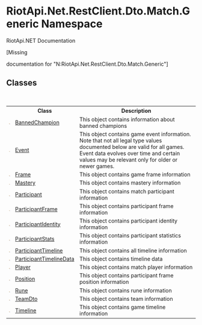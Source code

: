 # RiotApi.Net.RestClient.Dto.Match.Generic Namespace
RiotApi.NET Documentation 

\[Missing <summary> documentation for "N:RiotApi.Net.RestClient.Dto.Match.Generic"\]


## Classes
&nbsp;<table><tr><th></th><th>Class</th><th>Description</th></tr><tr><td>![Public class](media/pubclass.gif "Public class")</td><td><a href="f2755afd-5e8a-75d8-3168-a399379d962a">BannedChampion</a></td><td>
This object contains information about banned champions</td></tr><tr><td>![Public class](media/pubclass.gif "Public class")</td><td><a href="31b28275-05b4-aa9d-75cc-729c08e630a4">Event</a></td><td>
This object contains game event information. Note that not all legal type values documented below are valid for all games. Event data evolves over time and certain values may be relevant only for older or newer games.</td></tr><tr><td>![Public class](media/pubclass.gif "Public class")</td><td><a href="e008b108-5f02-4b52-79a9-702023a84a2e">Frame</a></td><td>
This object contains game frame information</td></tr><tr><td>![Public class](media/pubclass.gif "Public class")</td><td><a href="3a8515d6-3353-e5b8-b027-c5ae9272f4f3">Mastery</a></td><td>
This object contains mastery information</td></tr><tr><td>![Public class](media/pubclass.gif "Public class")</td><td><a href="11ccccd1-69d4-22ff-4a19-762a1c1e2507">Participant</a></td><td>
This object contains match participant information</td></tr><tr><td>![Public class](media/pubclass.gif "Public class")</td><td><a href="ee710fd4-42fc-35ce-4c00-e276209fa8bc">ParticipantFrame</a></td><td>
This object contains participant frame information</td></tr><tr><td>![Public class](media/pubclass.gif "Public class")</td><td><a href="428099db-1673-bb92-57b4-66ca4dddcc58">ParticipantIdentity</a></td><td>
This object contains participant identity information</td></tr><tr><td>![Public class](media/pubclass.gif "Public class")</td><td><a href="6cf2da61-4838-9779-c9d7-28ca3301a6e2">ParticipantStats</a></td><td>
This object contains participant statistics information</td></tr><tr><td>![Public class](media/pubclass.gif "Public class")</td><td><a href="20dfe1bb-bad6-acf7-9647-78f9f4fbab4b">ParticipantTimeline</a></td><td>
This object contains all timeline information</td></tr><tr><td>![Public class](media/pubclass.gif "Public class")</td><td><a href="219c7ebb-c1d2-4a20-a6ad-03260c28d7b4">ParticipantTimelineData</a></td><td>
This object contains timeline data</td></tr><tr><td>![Public class](media/pubclass.gif "Public class")</td><td><a href="706f1808-d6fe-d89a-7c6d-38eec77a766b">Player</a></td><td>
This object contains match player information</td></tr><tr><td>![Public class](media/pubclass.gif "Public class")</td><td><a href="9e04c6a7-66c3-0e0d-3a69-00e6b8985475">Position</a></td><td>
This object contains participant frame position information</td></tr><tr><td>![Public class](media/pubclass.gif "Public class")</td><td><a href="d4c35c5b-ffdb-4ab7-7800-8fd38d0837e5">Rune</a></td><td>
This object contains rune information</td></tr><tr><td>![Public class](media/pubclass.gif "Public class")</td><td><a href="dbf19582-e8c3-4cf2-0a3f-be629b4a38bc">TeamDto</a></td><td>
This object contains team information</td></tr><tr><td>![Public class](media/pubclass.gif "Public class")</td><td><a href="c1e91c89-ccdc-cddd-c2b3-34cb43637c4d">Timeline</a></td><td>
This object contains game timeline information</td></tr></table>&nbsp;
